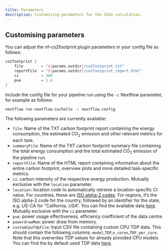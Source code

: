 ```yaml
---
title: Parameters
description: Customising parameters for the CO2e calculation.
---
```


## Customising parameters

You can adjust the nf-co2footprint plugin parameters in your config file as follows:

```groovy title="nextflow.config"
co2footprint {
    file        = "${params.outdir}/co2footprint.txt"
    reportFile  = "${params.outdir}/co2footprint_report.html"
    ci          = 300
    pue         = 1.4
}
```

Include the config file for your pipeline run using the `-c` Nextflow parameter, for example as follows:

```bash
nextflow run nextflow-io/hello -c nextflow.config
```

The following parameters are currently available:

- `file`: Name of the TXT carbon footprint report containing the energy consumption, the estimated CO<sub>2</sub> emission and other relevant metrics for each task.
- `summaryFile`: Name of the TXT carbon footprint summary file containing the total energy consumption and the total estimated CO<sub>2</sub> emission of the pipeline run.
- `reportFile`: Name of the HTML report containing information about the entire carbon footprint, overview plots and more detailed task-specific metrics.
- `ci`: carbon intensity of the respective energy production. Mutually exclusive with the `location` parameter.
- `location`: location code to automatically retrieve a location-specific CI value.
For countries, these are [ISO alpha-2 codes](https://en.wikipedia.org/wiki/ISO_3166-1_alpha-2). 
For regions, it’s the ISO alpha-2 code for the country, followed by an identifier for the state, e.g. US-CA for “California, USA”.
You can find the available data [here](../../plugins/nf-co2footprint/src/resources/CI_aggregated.v2.2.csv).
Mutually exclusive with the `ci` parameter.
- `pue`: power usage effectiveness, efficiency coefficient of the data centre.
- `powerdrawMem`: power draw from memory.
- `customCpuTdpFile`: Input CSV file containing custom CPU TDP data.
This should contain the following columns: `model`,`TDP`,`n_cores`,`TDP_per_core`.
Note that this overwrites TDP values for already provided CPU models.
You can find the by default used TDP data [here](../../plugins/nf-co2footprint/src/resources/TDP_cpu.v2.2.csv).
